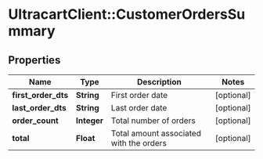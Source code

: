 # UltracartClient::CustomerOrdersSummary

## Properties
Name | Type | Description | Notes
------------ | ------------- | ------------- | -------------
**first_order_dts** | **String** | First order date | [optional] 
**last_order_dts** | **String** | Last order date | [optional] 
**order_count** | **Integer** | Total number of orders | [optional] 
**total** | **Float** | Total amount associated with the orders | [optional] 


